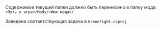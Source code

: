 Содержимое текущей папки должно быть перенесено в папку мода: `<Путь к игре>/Mods/<Имя мода>/`

Заведена соответствующая задача в `GreenFight.csproj`